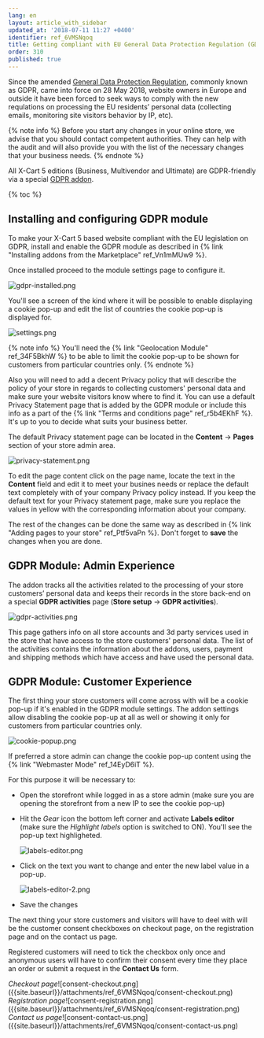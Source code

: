 ```yaml
---
lang: en
layout: article_with_sidebar
updated_at: '2018-07-11 11:27 +0400'
identifier: ref_6VMSNqoq
title: Getting compliant with EU General Data Protection Regulation (GDPR)
order: 310
published: true
---
```

Since the amended [General Data Protection Regulation](https://en.wikipedia.org/wiki/General_Data_Protection_Regulation "Getting compliant with EU General Data Protection Regulation (GDPR)"), commonly known as GDPR, came into force on 28 May 2018, website owners in Europe and outside it have been forced to seek ways to comply with the new requlations on processing the EU residents’ personal data (collecting emails, monitoring site visitors behavior by IP, etc).

{% note info %}
Before you start any changes in your online store, we advise that you should contact competent authorities. They can help with the audit and will also provide you with the list of the necessary changes that your business needs.
{% endnote %}

All X-Cart 5 editions (Business, Multivendor and Ultimate) are GDPR-friendly via a special [GDPR addon](https://market.x-cart.com/addons/gdpr.html "Getting compliant with EU General Data Protection Regulation (GDPR)").

{% toc %}

## Installing and configuring GDPR module

To make your X-Cart 5 based website compliant with the EU legislation on GDPR, install and enable the GDPR module as described in {% link "Installing addons from the Marketplace" ref_Vn1mMUw9 %}.

Once installed proceed to the module settings page to configure it.

![gdpr-installed.png]({{site.baseurl}}/attachments/ref_6VMSNqoq/gdpr-installed.png)

You'll see a screen of the kind where it will be possible to enable displaying a cookie pop-up and edit the list of countries the cookie pop-up is displayed for.

![settings.png]({{site.baseurl}}/attachments/ref_6VMSNqoq/settings.png)

{% note info %}
You'll need the {% link "Geolocation Module" ref_34F5BkhW %} to be able to limit the cookie pop-up to be shown for customers from particular countries only.
{% endnote %}

Also you will need to add a decent Privacy policy that will describe the policy of your store in regards to collecting customers' personal data and make sure your website visitors know where to find it. You can use a default Privacy Statement page that is added by the GDPR module or include this info as a part of the {% link "Terms and conditions page" ref_r5b4EKhF %}. It's up to you to decide what suits your business better.

The default Privacy statement page can be located in the **Content** -> **Pages** section of your store admin area. 

![privacy-statement.png]({{site.baseurl}}/attachments/ref_6VMSNqoq/privacy-statement.png)

To edit the page content click on the page name, locate the text in the **Content** field and edit it to meet your busines needs or replace the default text completely with of your company Privacy policy instead. If you keep the default text for your Privacy statement page, make sure you replace the values in yellow with the corresponding information about your company.

The rest of the changes can be done the same way as described in {% link "Adding pages to your store" ref_Ptf5vaPn %}. Don't forget to **save** the changes when you are done.

## GDPR Module: Admin Experience

The addon tracks all the activities related to the processing of your store customers’ personal data and keeps their records in the store back-end on a special **GDPR activities** page (**Store setup** -> **GDPR activities**).

![gdpr-activities.png]({{site.baseurl}}/attachments/ref_6VMSNqoq/gdpr-activities.png)

This page gathers info on all store accounts and 3d party services used in the store that have access to the store customers' personal data. The list of the activities contains the information about the addons, users, payment and shipping methods which have access and have used the personal data.

## GDPR Module: Customer Experience

The first thing your store customers will come across with will be a cookie pop-up if it's enabled in the GDPR module settings. The addon settings allow disabling the cookie pop-up at all as well or showing it only for customers from particular countries only. 

![cookie-popup.png]({{site.baseurl}}/attachments/ref_6VMSNqoq/cookie-popup.png)

If preferred a store admin can change the cookie pop-up content using the {% link "Webmaster Mode" ref_14EyD6iT %}.

For this purpose it will be necessary to:
  *  Open the storefront while logged in as a store admin (make sure you are opening the storefront from a new IP to see the cookie pop-up)
  *  Hit the _Gear_ icon the bottom left corner and activate **Labels editor** (make sure the _Highlight labels_ option is switched to ON). 
     You'll see the pop-up text highligheted.
     
     ![labels-editor.png]({{site.baseurl}}/attachments/ref_6VMSNqoq/labels-editor.png)
       
  *  Click on the text you want to change and enter the new label value in a pop-up.
     
     ![labels-editor-2.png]({{site.baseurl}}/attachments/ref_6VMSNqoq/labels-editor-2.png)
      
  * Save the changes

The next thing your store customers and visitors will have to deel with will be the customer consent checkboxes on checkout page, on the registration page and on the contact us page.  

Registered customers will need to tick the checkbox only once and anonymous users will have to confirm their consent every time they place an order or submit a request in the **Contact Us** form.

<div class="ui stackable three column grid">
  <div class="column" markdown="span"><i>Checkout page</i>![consent-checkout.png]({{site.baseurl}}/attachments/ref_6VMSNqoq/consent-checkout.png)</div>
  <div class="column" markdown="span"><i>Registration page</i>![consent-registration.png]({{site.baseurl}}/attachments/ref_6VMSNqoq/consent-registration.png)</div>
  <div class="column" markdown="span"><i>Contact us page</i>![consent-contact-us.png]({{site.baseurl}}/attachments/ref_6VMSNqoq/consent-contact-us.png)</div>
</div>
